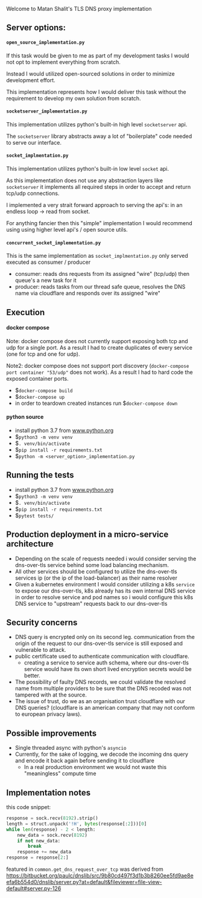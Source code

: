 Welcome to Matan Shalit's TLS DNS proxy implementation

## Server options:
#### `open_source_implementation.py`
If this task would be given to me as part of my development tasks I would not opt to implement everything from scratch.

Instead I would utilized open-sourced solutions in order to minimize development effort. 

This implementation represents how I would deliver this task without the requirement to develop my own solution from scratch.

#### `socketserver_implementation.py`
This implementation utilizes python's built-in high level `socketserver` api.

The `socketserver` library abstracts away a lot of "boilerplate" code needed to serve our interface. 

#### `socket_implmentation.py`
This implementation utilizes python's built-in low level `socket` api.

As this implementation does not use any abstraction layers like `socketserver` it implements all required steps in 
order to accept and return tcp/udp connections.

I implemented a very strait forward approach to serving the api's: in an endless loop -> read from socket.

For anything fancier then this "simple" implementation I would recommend using using higher level api's / open source utils.

#### `concurrent_socket_implementation.py`
This is the same implementation as `socket_implmentation.py` only served executed as consumer / producer 
- consumer: reads dns requests from its assigned "wire" (tcp/udp) then queue's a new task for it
- producer: reads tasks from our thread safe queue, resolves the DNS name via cloudflare and responds over its assigned "wire"


## Execution
#### docker compose
Note: docker compose does not currently support exposing both tcp and udp for a single port.
As a result I had to create duplicates of every service (one for tcp and one for udp).  

Note2: docker compose does not support port discovery (`docker-compose port container "53/udp"` does not work). 
As a result I had to hard code the exposed container ports.

- $`docker-compose build`
- $`docker-compose up`
- in order to teardown created instances run $`docker-compose down`

#### python source
- install python 3.7 from www.python.org
- $`python3 -m venv venv`
- $`. venv/bin/activate`
- $`pip install -r requirements.txt`
- $`python -m <server_option>_implementation.py`

## Running the tests
- install python 3.7 from www.python.org
- $`python3 -m venv venv`
- $`. venv/bin/activate`
- $`pip install -r requirements.txt`
- $`pytest tests/`

## Production deployment in a micro-service architecture
- Depending on the scale of requests needed i would consider serving the dns-over-tls service behind some load balancing mechanism.
- All other services should be configured to utilize the dns-over-tls services ip (or the ip of the load-balancer) as their name resolver
- Given a kubernetes environment I would consider utilizing a k8s `service` to expose our dns-over-tls, 
k8s already has its own internal DNS service in order to resolve service and pod names so i would configure this k8s 
DNS service to "upstream" requests back to our dns-over-tls


## Security concerns
- DNS query is encrypted only on its second leg. communication from the origin of the request to our dns-over-tls service 
is still exposed and vulnerable to attack. 
- public certificate used to authenticate communication with cloudflare. 
  - creating a service to service auth schema, where our dns-over-tls service would have its own short lived encryption secrets would be better.
- The possibility of faulty DNS records, we could validate the resolved name from multiple providers to be sure that the DNS recoded was not tampered with at the source.
- The issue of trust, do we as an organisation trust cloudflare with our DNS queries? (cloudflare is an american company that may not conform to european privacy laws). 

## Possible improvements
- Single threaded async with python's `asyncio`
- Currently, for the sake of logging, we decode the incoming dns query and encode it back again before sending it to cloudflare
  - In a real production environment we would not waste this "meaningless" compute time

## Implementation notes
this code snippet:
```python
response = sock.recv(8192).strip()
length = struct.unpack('!H', bytes(response[:2]))[0]
while len(response) - 2 < length:
    new_data = sock.recv(8192)
    if not new_data:
        break
    response += new_data
response = response[2:]
```
featured in `common.get_dns_request_over_tcp` was derived from 
https://bitbucket.org/paulc/dnslib/src/9b80cd497f3d1b3b8260ee5fd9ae8eefa6b554d0/dnslib/server.py?at=default&fileviewer=file-view-default#server.py-126
